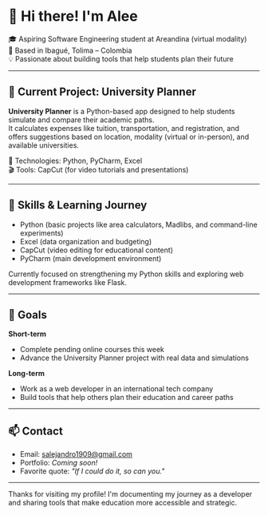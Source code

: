 # 👋 Hi there! I'm Alee

🎓 Aspiring Software Engineering student at Areandina (virtual modality)  
📍 Based in Ibagué, Tolima – Colombia  
💡 Passionate about building tools that help students plan their future

---

## 🚀 Current Project: University Planner

**University Planner** is a Python-based app designed to help students simulate and compare their academic paths.  
It calculates expenses like tuition, transportation, and registration, and offers suggestions based on location, modality (virtual or in-person), and available universities.

🔧 Technologies: Python, PyCharm, Excel  
🎬 Tools: CapCut (for video tutorials and presentations)

---

## 🧠 Skills & Learning Journey

- Python (basic projects like area calculators, Madlibs, and command-line experiments)
- Excel (data organization and budgeting)
- CapCut (video editing for educational content)
- PyCharm (main development environment)

Currently focused on strengthening my Python skills and exploring web development frameworks like Flask.

---

## 🎯 Goals

**Short-term**
- Complete pending online courses this week  
- Advance the University Planner project with real data and simulations

**Long-term**
- Work as a web developer in an international tech company  
- Build tools that help others plan their education and career paths

---

## 📫 Contact

- Email: salejandro1909@gmail.com  
- Portfolio: *Coming soon!*  
- Favorite quote: *"If I could do it, so can you."*

---

Thanks for visiting my profile! I'm documenting my journey as a developer and sharing tools that make education more accessible and strategic.
